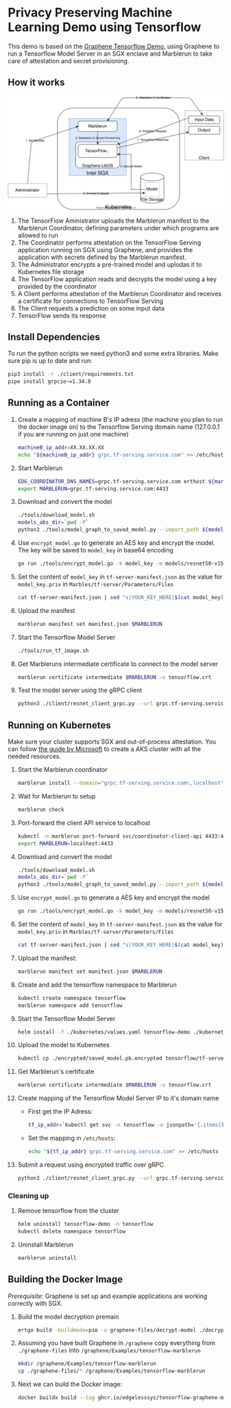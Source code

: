 # Privacy Preserving Machine Learning Demo using Tensorflow 

This demo is based on the [Graphene Tensorflow Demo](https://github.com/oscarlab/graphene), using Graphene to run a Tensorflow Model Server in an SGX enclave and Marblerun to take care of attestation and secret provisioning.

## How it works
![marblerun-tensorflow](illustration.svg)

1. The TensorFlow Aministrator uploads the Marblerun manifest to the Marblerun Coordinator, defining parameters under which programs are allowed to run
2. The Coordinator performs attestation on the TensorFlow Serving application running on SGX using Graphene, and provides the application with secrets defined by the Marblerun manifest.
3. The Administrator encrypts a pre-trained model and uplodas it to Kubernetes file storage
4. The TensorFlow application reads and decrypts the model using a key provided by the coordinator
5. A Client performs attestation of the Marblerun Coordinator and receives a certificate for connections to TensorFlow Serving
6. The Client requests a prediction on some input data
7. TensorFlow sends its response

## Install Dependencies

To run the python scripts we need python3 and some extra libraries. Make sure pip is up to date and run:
```bash
pip3 install -r ./client/requirements.txt
pipe install grpcio~=1.34.0
``` 

## Running as a Container

1. Create a mapping of machine B's IP adress (the machine you plan to run the docker image on) to the Tensorflow Serving domain name (127.0.0.1 if you are running on just one machine)
    ```bash
    machineB_ip_addr=XX.XX.XX.XX
    echo "${machineB_ip_addr} grpc.tf-serving.service.com" >> /etc/hosts
    ```

1. Start Marblerun
    ```bash
    EDG_COORDINATOR_DNS_NAMES=grpc.tf-serving.service.com erthost ${marblerun_dir}/build/coordinator-enclave.signed
    export MARBLERUN=grpc.tf-serving.service.com:4433
    ```

1. Download and convert the model
    ```bash
    ./tools/download_model.sh
    models_abs_dir=`pwd -P`
    python3 ./tools/model_graph_to_saved_model.py --import_path ${models_abs_dir}/models/resnet50-v15-fp32/resnet50-v15-fp32.pb --export_dir ${models_abs_dir}/models/resnet50-v15-fp32 --model_version 1 --inputs input --outputs predict
    ```

1. Use `encrypt_model.go` to generate an AES key and encrypt the model. The key will be saved to `model_key` in base64 encoding
    ```bash
    go run ./tools/encrypt_model.go -k model_key -m models/resnet50-v15-fp32/1/saved_model.pb
    ```

1. Set the content of `model_key` in `tf-server-manifest.json` as the value for `model_key.priv` in `Marbles/tf-server/Parameters/Files`
    ```bash
    cat tf-server-manifest.json | sed "s|YOUR_KEY_HERE|$(cat model_key)|g" > manifest.json
    ```

1. Upload the manifest
    ```bash
    marblerun manifest set manifest.json $MARBLERUN
    ```

1. Start the Tensorflow Model Server
    ```bash
    ./tools/run_tf_image.sh
    ```

1. Get Marbleruns intermediate certificate to connect to the model server
    ```bash
    marblerun certificate intermediate $MARBLERUN -o tensorflow.crt
    ```

1. Test the model server using the gRPC client
    ```bash
    python3 ./client/resnet_client_grpc.py --url grpc.tf-serving.service.com:8500 --crt tensorflow.crt --batch 1 --cnum 1 --loop 10
    ```


## Running on Kubernetes

Make sure your cluster supports SGX and out-of-process attestation. You can follow [the guide by Microsoft](https://docs.microsoft.com/en-us/azure/confidential-computing/confidential-nodes-out-of-proc-attestation) to create a AKS cluster with all the needed resources.

1. Start the Marblerun coordinator
    ```bash
    marblerun install --domain="grpc.tf-serving.service.com\,localhost"
    ```

1. Wait for Marblerun to setup
    ```bash
    marblerun check
    ```

1. Port-forward the client API service to localhost
    ```bash
    kubectl -n marblerun port-forward svc/coordinator-client-api 4433:4433 --address localhost >/dev/null &
    export MARBLERUN=localhost:4433
    ```

1. Download and convert the model
    ```bash
    ./tools/download_model.sh
    models_abs_dir=`pwd -P`
    python3 ./tools/model_graph_to_saved_model.py --import_path ${models_abs_dir}/models/resnet50-v15-fp32/resnet50-v15-fp32.pb --export_dir ${models_abs_dir}/models/resnet50-v15-fp32 --model_version 1 --inputs input --outputs predict
    ```

1. Use `encrypt_model.go` to generate a AES key and encrypt the model
    ```bash
    go run ./tools/encrypt_model.go -k model_key -m models/resnet50-v15-fp32/1/saved_model.pb
    ```

1. Set the content of `model_key` in `tf-server-manifest.json` as the value for `model_key.priv` in `Marbles/tf-server/Parameters/Files`
    ```bash
    cat tf-server-manifest.json | sed "s|YOUR_KEY_HERE|$(cat model_key)|g" > manifest.json
    ```

1. Upload the manifest:
    ```bash
    marblerun manifest set manifest.json $MARBLERUN
    ```

1. Create and add the tensorflow namespace to Marblerun
    ```bash
    kubectl create namespace tensorflow
    marblerun namespace add tensorflow
    ```

1. Start the Tensorflow Model Server
    ```bash
    helm install -f ./kubernetes/values.yaml tensorflow-demo ./kubernetes -n tensorflow
    ```

1. Upload the model to Kubernetes
    ```bash
    kubectl cp ./encrypted/saved_model.pb.encrypted tensorflow/tf-server-xxxxxxxxx-xxxxx:/graphene/Examples/tensorflow-marblerun/encrypted/saved_model.pb.encrypted
    ```

1. Get Marblerun's certificate
    ```bash
    marblerun certificate intermediate $MARBLERUN -o tensorflow.crt
    ```

1. Create mapping of the Tensorflow Model Server IP to it's domain name
    * First get the IP Adress:
        ```bash
        tf_ip_addr=`kubectl get svc -n tensorflow -o jsonpath='{.items[0].status.loadBalancer.ingress[0].ip}'`
        ```
    * Set the mapping in `/etc/hosts`:
        ```bash
        echo "${tf_ip_addr} grpc.tf-serving.service.com" >> /etc/hosts
        ```

1. Submit a request using encrypted traffic over gRPC
    ```bash
    python3 ./client/resnet_client_grpc.py --url grpc.tf-serving.service.com:8500 --crt ./tensorflow.crt --batch 1 --cnum 1 --loop 10
    ```

### Cleaning up

1. Remove tensorflow from the cluster
    ```bash
    helm uninstall tensorflow-demo -n tensorflow
    kubectl delete namespace tensorflow
    ```

1. Uninstall Marblerun
    ```bash
    marblerun uninstall
    ```

## Building the Docker Image

*Prerequisite*: Graphene is set up and example applications are working correctly with SGX.

1. Build the model decryption premain
    ```bash
    ertgo build -buildmode=pie -o graphene-files/decrypt-model ./decrypt-model
    ```

1. Assuming you have built Graphene in `/graphene` copy everything from `./graphene-files` into `/graphene/Examples/tensorflow-marblerun`
    ```bash
    mkdir /graphene/Examples/tensorflow-marblerun
    cp ./graphene-files/* /graphene/Examples/tensorflow-marblerun
    ```

1. Next we can build the Docker image:
    ```bash
    docker buildx build --tag ghcr.io/edgelesssys/tensorflow-graphene-marble:latest -f tensorflow.dockerfile /graphene
    ```
